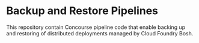 # Backup and Restore Pipelines

This repository contain Concourse pipeline code that enable backing up 
and restoring of distributed deployments managed by Cloud Foundry Bosh.

